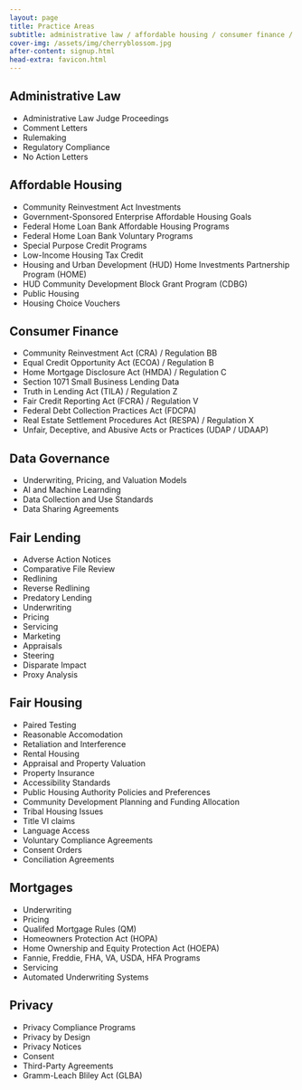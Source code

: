 ```yaml
---
layout: page
title: Practice Areas
subtitle: administrative law / affordable housing / consumer finance / data governance / fair lending / fair housing / mortgages / privacy
cover-img: /assets/img/cherryblossom.jpg
after-content: signup.html
head-extra: favicon.html
---
```


## Administrative Law
* Administrative Law Judge Proceedings
* Comment Letters
* Rulemaking
* Regulatory Compliance
* No Action Letters

## Affordable Housing

* Community Reinvestment Act Investments
* Government-Sponsored Enterprise Affordable Housing Goals
* Federal Home Loan Bank Affordable Housing Programs
* Federal Home Loan Bank Voluntary Programs
* Special Purpose Credit Programs
* Low-Income Housing Tax Credit
* Housing and Urban Development (HUD) Home Investments Partnership Program (HOME)
* HUD Community Development Block Grant Program (CDBG)
* Public Housing
* Housing Choice Vouchers

## Consumer Finance
* Community Reinvestment Act (CRA) / Regulation BB
* Equal Credit Opportunity Act (ECOA) / Regulation B
* Home Mortgage Disclosure Act (HMDA) / Regulation C
* Section 1071 Small Business Lending Data
* Truth in Lending Act (TILA) / Regulation Z
* Fair Credit Reporting Act (FCRA) / Regulation V
* Federal Debt Collection Practices Act (FDCPA)
* Real Estate Settlement Procedures Act (RESPA) / Regulation X
* Unfair, Deceptive, and Abusive Acts or Practices (UDAP / UDAAP)

## Data Governance
* Underwriting, Pricing, and Valuation Models
* AI and Machine Learnding
* Data Collection and Use Standards
* Data Sharing Agreements

## Fair Lending
* Adverse Action Notices
* Comparative File Review
* Redlining
* Reverse Redlining
* Predatory Lending
* Underwriting
* Pricing
* Servicing
* Marketing
* Appraisals
* Steering
* Disparate Impact
* Proxy Analysis

## Fair Housing
* Paired Testing
* Reasonable Accomodation
* Retaliation and Interference
* Rental Housing
* Appraisal and Property Valuation
* Property Insurance
* Accessibility Standards
* Public Housing Authority Policies and Preferences
* Community Development Planning and Funding Allocation
* Tribal Housing Issues
* Title VI claims
* Language Access
* Voluntary Compliance Agreements
* Consent Orders
* Conciliation Agreements

## Mortgages
* Underwriting
* Pricing
* Qualifed Mortgage Rules (QM)
* Homeowners Protection Act (HOPA)
* Home Ownership and Equity Protection Act (HOEPA)
* Fannie, Freddie, FHA, VA, USDA, HFA Programs
* Servicing
* Automated Underwriting Systems

## Privacy
* Privacy Compliance Programs
* Privacy by Design
* Privacy Notices
* Consent
* Third-Party Agreements
* Gramm-Leach Bliley Act (GLBA)
